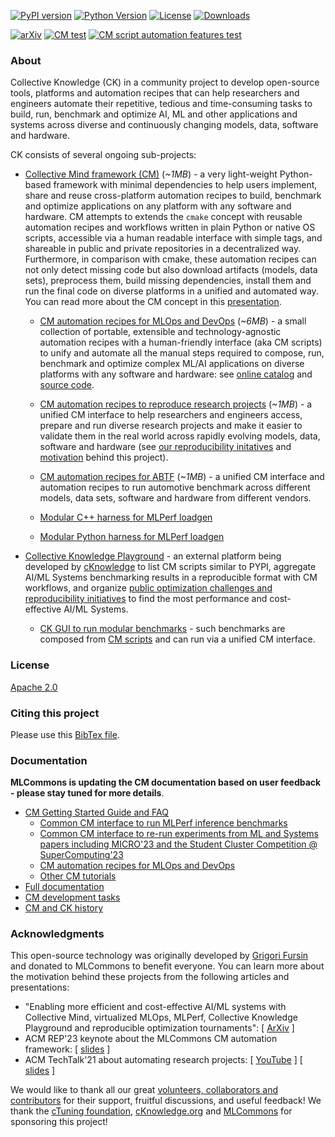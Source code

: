 [![PyPI version](https://badge.fury.io/py/cmind.svg)](https://pepy.tech/project/cmind)
[![Python Version](https://img.shields.io/badge/python-3+-blue.svg)](https://github.com/mlcommons/ck/tree/master/cm/cmind)
[![License](https://img.shields.io/badge/License-Apache%202.0-green)](LICENSE.md)
[![Downloads](https://static.pepy.tech/badge/cmind)](https://pepy.tech/project/cmind)

[![arXiv](https://img.shields.io/badge/arXiv-2406.16791-b31b1b.svg)](https://arxiv.org/abs/2406.16791)
[![CM test](https://github.com/mlcommons/ck/actions/workflows/test-cm.yml/badge.svg)](https://github.com/mlcommons/ck/actions/workflows/test-cm.yml)
[![CM script automation features test](https://github.com/mlcommons/ck/actions/workflows/test-cm-script-features.yml/badge.svg)](https://github.com/mlcommons/ck/actions/workflows/test-cm-script-features.yml)

### About

Collective Knowledge (CK) in a community project to develop open-source tools, platforms and automation recipes 
that can help researchers and engineers automate their repetitive, tedious and time-consuming tasks
to build, run, benchmark and optimize AI, ML and other applications and systems 
across diverse and continuously changing models, data, software and hardware.

CK consists of several ongoing sub-projects:

* [Collective Mind framework (CM)](cm) (*~1MB*) - a very light-weight Python-based framework with minimal dependencies
  to help users implement, share and reuse cross-platform automation recipes to 
  build, benchmark and optimize applications on any platform
  with any software and hardware. CM attempts to extends the `cmake` concept 
  with reusable automation recipes and workflows written in plain Python or native OS scripts,
  accessible via a human readable interface with simple tags,
  and shareable in public and private repositories in a decentralized way.
  Furthermore, in comparison with cmake, these automation recipes can not only detect missing code 
  but also download artifacts (models, data sets), preprocess them, build missing 
  dependencies, install them and run the final code on diverse platforms in a unified and automated way.
  You can read more about the CM concept in this [presentation](https://doi.org/10.5281/zenodo.8105339).


  * [CM automation recipes for MLOps and DevOps](https://github.com/mlcommons/cm4mlops) (*~6MB*) - a small collection of portable, extensible and technology-agnostic automation recipes
    with a human-friendly interface (aka CM scripts) to unify and automate all the manual steps required to compose, run, benchmark and optimize complex ML/AI applications 
    on diverse platforms with any software and hardware: see [online catalog](https://access.cknowledge.org/playground/?action=scripts) 
    and [source code](https://github.com/mlcommons/cm4mlops/blob/master/script).

  * [CM automation recipes to reproduce research projects](https://github.com/ctuning/cm4research) (*~1MB*) - a unified CM interface to help researchers
    and engineers access, prepare and run diverse research projects and make it easier to validate them in the real world 
    across rapidly evolving models, data, software and hardware
    (see [our reproducibility initatives](https://cTuning.org/ae) 
    and [motivation](https://www.youtube.com/watch?v=7zpeIVwICa4) behind this project).

  * [CM automation recipes for ABTF](https://github.com/mlcommons/cm4abtf) (*~1MB*) - a unified CM interface and automation recipes
    to run automotive benchmark across different models, data sets, software and hardware from different vendors.

  * [Modular C++ harness for MLPerf loadgen](https://github.com/mlcommons/cm4mlops/tree/main/script/app-mlperf-inference-mlcommons-cpp)

  * [Modular Python harness for MLPerf loadgen](https://github.com/mlcommons/cm4mlops/tree/main/script/app-mlperf-inference-mlcommons-python)

* [Collective Knowledge Playground](https://access.cKnowledge.org) - an external platform being developed by [cKnowledge](https://cKnowledge.org)
  to list CM scripts similar to PYPI, aggregate AI/ML Systems benchmarking results in a reproducible format with CM workflows, 
  and organize [public optimization challenges and reproducibility initiatives](https://access.cknowledge.org/playground/?action=challenges) 
  to find the most performance and cost-effective AI/ML Systems.

  * [CK GUI to run modular benchmarks](https://access.cknowledge.org/playground/?action=howtorun) - such benchmarks 
    are composed from [CM scripts](https://access.cknowledge.org/playground/?action=scripts)
    and can run via a unified CM interface.

### License

[Apache 2.0](LICENSE.md)

### Citing this project

Please use this [BibTex file](https://github.com/mlcommons/ck/blob/master/citation.bib).

### Documentation

**MLCommons is updating the CM documentation based on user feedback - please stay tuned for more details**.

* [CM Getting Started Guide and FAQ](docs/getting-started.md)
  * [Common CM interface to run MLPerf inference benchmarks](docs/mlperf/inference)
  * [Common CM interface to re-run experiments from ML and Systems papers including MICRO'23 and the Student Cluster Competition @ SuperComputing'23](docs/tutorials/common-interface-to-reproduce-research-projects.md)
  * [CM automation recipes for MLOps and DevOps](https://access.cknowledge.org/playground/?action=scripts)
  * [Other CM tutorials](docs/tutorials)
* [Full documentation](docs/README.md)
* [CM development tasks](docs/taskforce.md#current-tasks)
* [CM and CK history](docs/history.md)



### Acknowledgments

This open-source technology was originally developed by [Grigori Fursin](https://cKnowledge.org/gfursin)
and donated to MLCommons to benefit everyone. You can learn more about the motivation behind these projects from the following articles and presentations:

* "Enabling more efficient and cost-effective AI/ML systems with Collective Mind, virtualized MLOps, MLPerf, Collective Knowledge Playground and reproducible optimization tournaments": [ [ArXiv](https://arxiv.org/abs/2406.16791) ] 
* ACM REP'23 keynote about the MLCommons CM automation framework: [ [slides](https://doi.org/10.5281/zenodo.8105339) ] 
* ACM TechTalk'21 about automating research projects: [ [YouTube](https://www.youtube.com/watch?v=7zpeIVwICa4) ] [ [slides](https://learning.acm.org/binaries/content/assets/leaning-center/webinar-slides/2021/grigorifursin_techtalk_slides.pdf) ]

We would like to thank all our great
[volunteers, collaborators and contributors](https://github.com/mlcommons/ck/blob/master/CONTRIBUTING.md) 
for their support, fruitful discussions, and useful feedback! 
We thank the [cTuning foundation](https://cTuning.org), [cKnowledge.org](https://cKnowledge.org)
and [MLCommons](https://mlcommons.org) for sponsoring this project!
